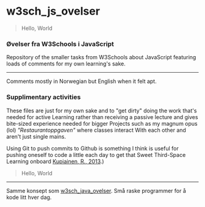 # w3sch_js_ovelser

> Hello, World


### Øvelser fra W3Schools i JavaScript

Repository of the smaller tasks from W3Schools about JavaScript featuring loads of comments for my own learning's sake.

---

Comments mostly in Norwegian but English when it felt apt.

### Supplimentary activities

These files are just for my own sake and to "get dirty" doing the work that's needed for active Learning rather than receiving a passive lecture and gives bite-sized experience needed for bigger Projects such as my magnum opus (lol) _"Restaurantoppgaven"_ where classes interact With each other and aren't just single mains.

Using Git to push commits to Github is something I think is useful for pushing oneself to code a little each day to get that Sweet Third-Space Learning onboard [Kupiainen, R., 2013](https://journals.sagepub.com/doi/pdf/10.2304/pfie.2013.11.1.37).)

> Hello, World


---


Samme konsept som [w3sch_java_ovelser](https://github.com/Scandiking/w3sch_java_ovelser). Små raske programmer for å kode litt hver dag.
